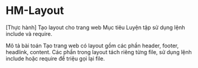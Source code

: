 # HM-Layout

[Thực hành] Tạo layout cho trang web
Mục tiêu
Luyện tập sử dụng lệnh include và require.

Mô tả bài toán
Tạo trang web có layout gồm các phần header, footer, headlink, content. Các phần trong layout tách riêng từng file, sử dụng lệnh include hoặc require để triệu gọi lại file.
